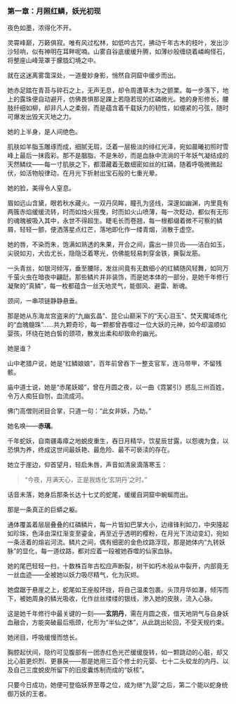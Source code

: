 
### 第一章：月照红鳞，妖光初现

夜色如墨，浓得化不开。

灵霄峰巅，万籁俱寂。唯有风过松林，如低吟古咒，拂动千年古木的枝叶，发出沙沙轻响，似有神明在耳畔呢喃。山雾自谷底缓缓升腾，如薄纱般缠绕着嶙峋怪石，将整座山峰笼罩于朦胧幻境之中。

就在这迷离雾霭深处，一道曼妙身影，悄然自洞窟中缓步而出。

她赤足踏在青苔与碎石之上，无声无息，却令周遭草木为之颤栗。每一步落下，地上的露珠便自动避开，仿佛畏惧那足踝上若隐若现的红磷微光。她的身形修长，腰肢纤细如柳，却非凡人之柔弱，而是蕴含着千载妖力的韧性，如绷紧的弓弦，随时可爆发出毁天灭地之力。

她的上半身，是人间绝色。

肌肤如羊脂玉雕琢而成，细腻无瑕，泛着一层极淡的绯红光泽，宛如晨曦初照时雪峰上最后一抹霞彩。那不是胭脂，不是朱砂，而是血脉中流淌的千年妖气凝结成的天然鳞纹——每一寸肌肤之下，都潜藏着无数细密如丝的红磷，随着呼吸微微起伏，如活物般律动，在月光下折射出宝石般的七重光晕。

她的脸，美得令人窒息。

眉如远山含黛，眼若秋水藏火。一双丹凤眸，瞳孔为竖线，深邃如幽渊，内里竟有两簇赤焰缓缓流转，时而如烛火摇曳，时而如火山喷薄，每一次眨动，都似有无形的魂魄被吸入其中，永世不得超生。睫毛长而卷翘，每一根都缀着微不可察的鳞屑，轻轻一颤，便洒落星点红芒，落地即化作一缕青烟，消散于虚空。

她的唇，不染而朱，饱满如熟透的朱果，开合之间，露出一排贝齿——洁白如玉，尖锐如刃，犬齿尤长，隐隐泛着寒光，仿佛能轻易刺穿金铁，撕裂龙筋。

一头青丝，如银河倾泻，垂至腰际，发丝间竟有无数细小的红鳞随风轻舞，如同万千萤火虫在暗夜中翩跹。那些鳞片并非装饰，而是她本体的一部分，是她千年修行凝聚的“真鳞”，每一枚都蕴含一丝天地灵气，能御风、避雷、断魂。

颈间，一串项链静静悬垂。

那是她从东海龙宫盗来的“九幽玄晶”、昆仑山巅采下的“天心泪玉”、焚天魔域炼化的“血魄髓珠”……共九颗奇珍，每一颗都曾吞噬过一位大妖的元神，如今却温顺如婴孩，环绕在她白皙的颈项，散发出柔和却致命的幽光。

她是谁？

山中老猎户说，她是“红鳞娘娘”，百年前曾吞下一整支官军，连马带甲，不留残骸。

庙中道士说，她是“赤尾妖姬”，曾在月圆之夜，以一曲《霓裳引》惑乱三州百姓，令万人痴狂自刎，血流成河。

佛门高僧则闭目合掌，只道一句：“此女非妖，乃劫。”

她名唤——**赤璃**。

千年蛇妖，自南疆毒瘴之地蜕皮重生，吞日月精华，饮星辰甘露，以怨魂为食，以恐惧为养，终成这世间最妖艳、最危险、最不可亵渎的存在。

她立于崖边，仰首望月，轻启朱唇，声音如清泉滴落寒玉：

> “今夜，月满天心，正是我炼化‘玄阴丹’之时。”

话音未落，她身后那条长达十七丈的蛇尾，缓缓自洞窟中蜿蜒而出。

那是一条真正的巨蟒之躯。

通体覆盖着层层叠叠的红磷鳞片，每一片皆如巴掌大小，边缘锋利如刀，中央隆起如珍珠，色泽由深红渐变至鎏金，再至近乎透明的樱粉，在月光下流动变幻，宛如一条活着的熔岩河流。鳞片之间，偶有细密的金色纹路浮现，那是她体内“九转妖脉”的显化，每一道纹路，都对应着一段被她吞噬的仙家血脉。

她的尾巴轻轻一扫，十数株百年古松应声断裂，树干如朽木般从中裂开，内部竟无一丝血迹——全被她以妖力吸尽精气，化为灰烬。

她盘踞于悬崖之上，蛇尾如王座般环拢，将自己温柔包裹。头顶月华如瀑，倾泻而下，被她周身的鳞光吸收，化作丝丝缕缕的银线，渗入她的皮肤，流入心脉。

这是她千年修行中最关键的一刻——**玄阴丹**，需在月圆之夜，借天地阴气与自身妖血融合，方能突破最后瓶颈，化形为“半仙之体”，从此跳出轮回，不受天规约束。

她闭目，呼吸缓慢而悠长。

胸腔起伏间，隐约可见腹部有一团赤红色光芒缓缓旋转，如一颗跳动的心脏，却又比心脏更炽烈、更暴戾——那是她用三百个修士的元婴、七十二头蛟龙的内丹、以及自己三度蜕皮所留下的旧皮囊炼制而成的“妖核”。

只要今日成功，她便可登临妖界至尊之位，成为继“九婴”之后，第二个能以蛇身统御万妖的王者。